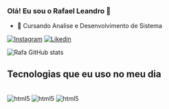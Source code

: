### Olá! Eu sou o Rafael Leandro 👋


- 🌱 Cursando Analise e Desenvolvimento de Sistema




[![Instagram](https://img.shields.io/badge/Instagram-E4405F?style=for-the-badge&logo=instagram&logoColor=white)](https://www.instagram.com/rafael_schmitz5/) [![Likedin](https://img.shields.io/badge/LinkedIn-0077B5?style=for-the-badge&logo=linkedin&logoColor=white)](https://www.linkedin.com/in/rafael-leandro-641453162/)

![Rafa GitHub stats](https://readme-stats.clckblog.space/api?username=anuraghazra&show_icons=true&theme=tokyonight)

## Tecnologias  que eu uso no meu dia

<div style="display: inline_block"><br/>
<img align="center" alt="html5" src="https://img.shields.io/badge/HTML5-E34F26?style=for-the-badge&logo=html5&logoColor=white" />
<img align="center" alt="html5" src="https://img.shields.io/badge/CSS3-1572B6?style=for-the-badge&logo=css3&logoColor=white" />
<img align="center" alt="html5" src="https://img.shields.io/badge/JavaScript-F7DF1E?style=for-the-badge&logo=javascript&logoColor=black" />
<div><br/>

